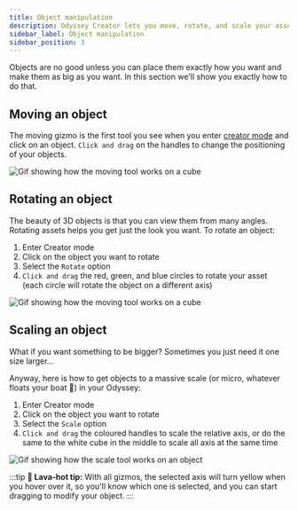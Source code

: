 ```yaml
---
title: Object manipulation
description: Odyssey Creator lets you move, rotate, and scale your assets in space, exactly like you would do in a 3D editor. This page shows you how to do it.
sidebar_label: Object manipulation
sidebar_position: 3
---
```


Objects are no good unless you can place them exactly how you want and make them as big as you want. In this section we'll show you exactly how to do that.

## Moving an object

The moving gizmo is the first tool you see when you enter [creator mode](enter-creator-mode.md) and click on an object. `Click and drag` on the handles to change the positioning of your objects.

![Gif showing how the moving tool works on a cube](img/object-moving.gif)

## Rotating an object

The beauty of 3D objects is that you can view them from many angles. Rotating assets helps you get just the look you want. To rotate an object:

1. Enter Creator mode
2. Click on the object you want to rotate
3. Select the `Rotate` option
4. `Click and drag` the red, green, and blue circles to rotate your asset (each circle will rotate the object on a different axis)

![Gif showing how the moving tool works on a cube](img/object-rotating.gif)

## Scaling an object

What if you want something to be bigger? Sometimes you just need it one size larger...

Anyway, here is how to get objects to a massive scale (or micro, whatever floats your boat 🚢) in your Odyssey:

1. Enter Creator mode
2. Click on the object you want to rotate
3. Select the `Scale` option
4. `Click and drag` the coloured handles to scale the relative axis, or do the same to the white cube in the middle to scale all axis at the same time

![Gif showing how the scale tool works on an object](img/object-scaling.gif)

:::tip
**🌋 Lava-hot tip:** With all gizmos, the selected axis will turn yellow when you hover over it, so you'll know which one is selected, and you can start dragging to modify your object.
:::